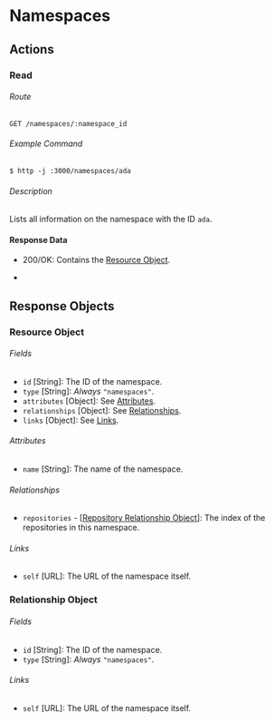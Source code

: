 # Namespaces

## Actions
### Read
###### Route
    GET /namespaces/:namespace_id
###### Example Command
    $ http -j :3000/namespaces/ada
###### Description
Lists all information on the namespace with the ID `ada`.

#### Response Data
* 200/OK: Contains the [Resource Object](#resource-object).

-

## Response Objects
### Resource Object
###### Fields
* `id` [String]: The ID of the namespace.
* `type` [String]: *Always* `"namespaces"`.
* `attributes` [Object]: See [Attributes](#attributes).
* `relationships` [Object]: See [Relationships](#relationships).
* `links` [Object]: See [Links](#links).

###### Attributes
* `name` [String]: The name of the namespace.

###### Relationships
* `repositories` - [[Repository Relationship Object](repositories.md#relationship-object)]: The index of the repositories in this namespace.

###### Links
* `self` [URL]: The URL of the namespace itself.

### Relationship Object
###### Fields
* `id` [String]: The ID of the namespace.
* `type` [String]: *Always* `"namespaces"`.

###### Links
* `self` [URL]: The URL of the namespace itself.
